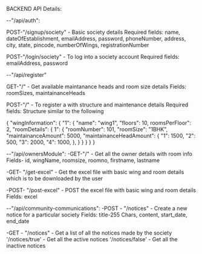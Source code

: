 BACKEND API Details:

--"/api/auth":

POST-"/signup/society" - Basic society details
Required fields: name, dateOfEstablishment, emailAddress, password, phoneNumber, address, city, state, pincode, numberOfWings, registrationNumber

POST-"/login/society" - To log into a society account
Required fields: emailAddress, password

--"/api/register"

GET-"/" - Get available maintanance heads and room size details
Fields: roomSizes, maintainanceHeads

POST-"/" - To register a with structure and maintenance details
Required fields: Structure similar to the following

{
"wingInformation": {
  "1": {
"name": "wing1",
"floors": 10,
roomsPerFloor": 2,
 "roomDetails": {
1": {
"roomNumber": 101,
"roomSize": "1BHK",
"maintainanceAmount": 5000,
"maintainanceHeadAmount": {
"1": 1500,
"2": 500,
"3": 2000,
"4": 1000,
},
}
}
}
}
}

--"/api/ownersModule":
-GET-"/" - Get all the owner details with room info
Fields- id, wingName, roomsize, roomno, firstname, lastname

-GET- "/get-excel" - Get the excel file with basic wing and room details which is to be downloaded by the user

-POST- "/post-excel" - POST the excel file with basic wing and room details
Fields: excel



--"/api/community-communications":
-POST - "/notices" - Create a new notice for a particular society
Fields: title-255 Chars, content, start_date, end_date

-GET - "/notices" - Get a list of all the notices made by the society
'/notices/true' - Get all the active notices
'/notices/false' - Get all the inactive notices